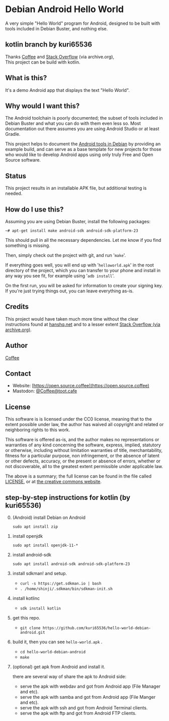 # Debian Android Hello World
A very simple "Hello World" program for Android, designed to be built with tools included in Debian Buster, and nothing else.

## kotlin branch by kuri65536
Thanks [Coffee](https://gitlab.com/Matrixcoffee) and
[Stack Overflow] (via archive.org),  
This project can be build with kotlin.

[Stack Overflow]: https://web.archive.org/web/20170531194147/https://stackoverflow.com/questions/33843753/compile-mixed-kotlin-and-java-code-from-the-command-line


## What is this?

It's a demo Android app that displays the text "Hello World".

## Why would I want this?

The Android toolchain is poorly documented; the subset of tools included in Debian Buster and what you can do with them even less so. Most documentation out there assumes you are using Android Studio or at least Gradle.

This project helps to document the [Android tools in Debian](https://wiki.debian.org/AndroidTools) by providing an example build, and can serve as a base template for new projects for those who would like to develop Android apps using only truly Free and Open Source software.

## Status

This project results in an installable APK file, but additional testing is needed.

## How do I use this?

Assuming you are using Debian Buster, install the following packages:
```
~# apt-get install make android-sdk android-sdk-platform-23
```

This should pull in all the necessary dependencies. Let me know if you find something is missing.

Then, simply check out the project with git, and run '`make`'.

If everything goes well, you will end up with '`helloworld.apk`' in the root directory of the project, which you can transfer to your phone and install in any way you see fit, for example using '`adb install`'.

On the first run, you will be asked for information to create your signing key. If you're just trying things out, you can leave everything as-is.

## Credits

This project would have taken much more time without the clear instructions found at [hanshq.net](https://www.hanshq.net/command-line-android.html) and to a lesser extent [Stack Overflow (via archive.org)](https://web.archive.org/web/20170222142406/http://stackoverflow.com:80/documentation/android/85/getting-started-with-android/9496/android-programming-without-an-ide#t=201709230259099678833).

## Author

[Coffee](https://gitlab.com/Matrixcoffee)

## Contact
* Website: [https://open.source.coffee](https://open.source.coffee)
* Mastodon: [@Coffee@toot.cafe](https://toot.cafe/@Coffee)

## License

This software is is licensed under the CC0 license, meaning that to the extent possible under law, the author has waived all copyright and related or neighboring rights to this work.

This software is offered as-is, and the author makes no representations or warranties of any kind concerning the software, express, implied, statutory or otherwise, including without limitation warranties of title, merchantability, fitness for a particular purpose, non infringement, or the absence of latent or other defects, accuracy, or the present or absence of errors, whether or not discoverable, all to the greatest extent permissible under applicable law.

The above is a summary; the full license can be found in the file called [LICENSE](LICENSE), or at [the creative commons website](https://creativecommons.org/publicdomain/zero/1.0/legalcode.txt).


## step-by-step instructions for kotlin (by kuri65536)
0. (Android) install Debian on Android

    `sudo apt install zip`

1. install openjdk

    `sudo apt install openjdk-11-*`

2. install android-sdk

    `sudo apt install android-sdk android-sdk-platform-23`

3. install sdkman! and setup.

    - `curl -s https://get.sdkman.io | bash`
    - `. /home/shinji/.sdkman/bin/sdkman-init.sh`

4. install kotlinc

    - `sdk install kotlin`

5. get this repo.

    - `git clone https://github.com/kuri65536/hello-world-debian-android.git`

6. build it, then you can see `hello-world.apk` .

    - `cd hello-world-debian-android`
    - `make`

7. (optional) get apk from Android and install it.

    there are several way of share the apk to Android side:

    - serve the apk with webdav and got from Android app (File Manager and etc).
    - serve the apk with samba and got from Android app (File Manger and etc).
    - serve the apk with ssh and got from Android Terminal clients.
    - serve the apk with ftp and got from Android FTP clients.



